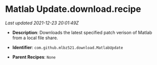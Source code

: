 # Matlab Update.download.recipe

_Last updated 2021-12-23 20:01:49Z_

- **Description**: Downloads the latest specified patch verison of Matlab from a local file share.

- **Identifier**: `com.github.mlbz521.download.MatlabUpdate`

- **Parent Recipes**: `None`
